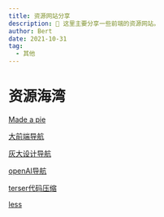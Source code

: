 ```yaml
---
title: 资源网站分享
description: 💁 这里主要分享一些前端的资源网站。
author: Bert
date: 2021-10-31
tag:
  - 其他
---
```


# 资源海湾

[Made a pie](https://madeapie.com/#/)<Badge text="echarts制作" type="tip" />

[大前端导航](http://www.alloyteam.com/nav/)<Badge text="前端知识" type="tip" />

[灰大设计导航](https://www.huisezhizhao.com)<Badge text="UI设计" type="tip" />

[openAI导航](https://openi.cn)<Badge text="人工智能" type="tip" />

[terser代码压缩](https://terser.nodejs.cn)<Badge text="代码压缩" type="tip" />

[less](https://less.bootcss.com)<Badge text="less" type="tip" />